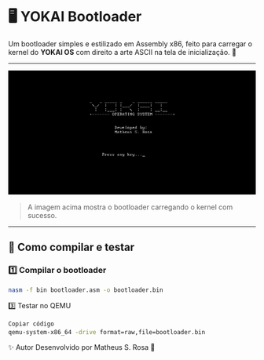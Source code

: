 # 🖥️ YOKAI Bootloader

Um bootloader simples e estilizado em Assembly x86, feito para carregar o kernel do **YOKAI OS** com direito a arte ASCII na tela de inicialização. 🚀

---

![YOKAI OS Bootloader Demo](yokai_bootloader/docs/yokaiimg.png)

> A imagem acima mostra o bootloader carregando o kernel com sucesso.

---

## 🔧 Como compilar e testar

### 1️⃣ Compilar o bootloader
```bash
nasm -f bin bootloader.asm -o bootloader.bin
```

3️⃣ Testar no QEMU
```bash
Copiar código
qemu-system-x86_64 -drive format=raw,file=bootloader.bin
```

✨ Autor
Desenvolvido por Matheus S. Rosa 🐉
